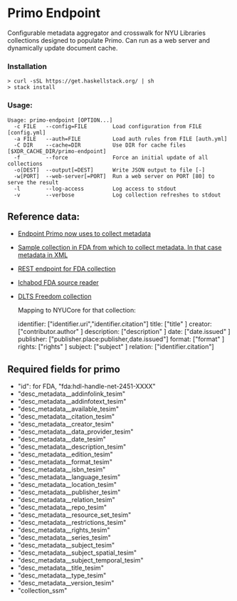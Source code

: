 # Primo Endpoint

Configurable metadata aggregator and crosswalk for NYU Libraries collections designed to populate Primo.
Can run as a web server and dynamically update document cache.

### Installation

```
> curl -sSL https://get.haskellstack.org/ | sh
> stack install
```

### Usage:

```
Usage: primo-endpoint [OPTION...]
  -c FILE   --config=FILE        Load configuration from FILE [config.yml]
  -a FILE   --auth=FILE          Load auth rules from FILE [auth.yml]
  -C DIR    --cache=DIR          Use DIR for cache files [$XDR_CACHE_DIR/primo-endpoint]
  -f        --force              Force an initial update of all collections
  -o[DEST]  --output[=DEST]      Write JSON output to file [-]
  -w[PORT]  --web-server[=PORT]  Run a web server on PORT [80] to serve the result
  -l        --log-access         Log access to stdout
  -v        --verbose            Log collection refreshes to stdout
```

## Reference data:

* [Endpoint Primo now uses to collect metadata](https://ichabod.library.nyu.edu/catalog.json?page=2)
* [ Sample collection in FDA from which to collect metadata. In that case metadata in XML ](https://archive.nyu.edu/request?verb=ListRecords&metadataPrefix=oai_dc&set=hdl_2451_33605)
* [REST endpoint for FDA collection](https://archive.nyu.edu/rest/collections/631/items?expand=metadata,parentCollection)
* [Ichabod FDA source reader](https://github.com/NYULibraries/ichabod/blob/development/lib/ichabod/resource_set/source_readers/fda_collection_rest_reader.rb)
* [DLTS Freedom collection](http://discovery.dlib.nyu.edu:8080/solr3_discovery/viewer/select?fq=sm_collection_code:fdm&wt=json)
  
  Mapping to NYUCore for that collection:

  identifier: ["identifier.uri","identifier.citation"]
  title: ["title" ]
  creator: ["contributor.author" ]
  description: ["description" ]
  date: ["date.issued" ]
  publisher: ["publisher.place:publisher,date.issued"]
  format: ["format" ]
  rights: ["rights" ]
  subject: ["subject" ]
  relation: ["identifier.citation"]

## Required fields for primo

* "id": for FDA, "fda:hdl-handle-net-2451-XXXX"
* "desc_metadata__addinfolink_tesim"
* "desc_metadata__addinfotext_tesim"
* "desc_metadata__available_tesim"
* "desc_metadata__citation_tesim"
* "desc_metadata__creator_tesim"
* "desc_metadata__data_provider_tesim"
* "desc_metadata__date_tesim"
* "desc_metadata__description_tesim"
* "desc_metadata__edition_tesim"
* "desc_metadata__format_tesim"
* "desc_metadata__isbn_tesim"
* "desc_metadata__language_tesim"
* "desc_metadata__location_tesim"
* "desc_metadata__publisher_tesim"
* "desc_metadata__relation_tesim"
* "desc_metadata__repo_tesim"
* "desc_metadata__resource_set_tesim"
* "desc_metadata__restrictions_tesim"
* "desc_metadata__rights_tesim"
* "desc_metadata__series_tesim"
* "desc_metadata__subject_tesim"
* "desc_metadata__subject_spatial_tesim"
* "desc_metadata__subject_temporal_tesim"
* "desc_metadata__title_tesim"
* "desc_metadata__type_tesim"
* "desc_metadata__version_tesim"
* "collection_ssm"
